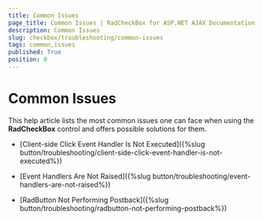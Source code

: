 ```yaml
---
title: Common Issues
page_title: Common Issues | RadCheckBox for ASP.NET AJAX Documentation
description: Common Issues
slug: checkbox/troubleshooting/common-issues
tags: common,issues
published: True
position: 0
---
```


# Common Issues

This help article lists the most common issues one can face when using the **RadCheckBox** control and offers possible solutions for them.

* [Client-side Click Event Handler Is Not Executed]({%slug button/troubleshooting/client-side-click-event-handler-is-not-executed%})

* [Event Handlers Are Not Raised]({%slug button/troubleshooting/event-handlers-are-not-raised%})

* [RadButton Not Performing Postback]({%slug button/troubleshooting/radbutton-not-performing-postback%})

